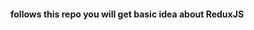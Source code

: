 <h4>follows this repo you will  get basic idea about ReduxJS </h4>

<p>
<Provider store={store}> 
      <App />
 </Provider>
</p>
